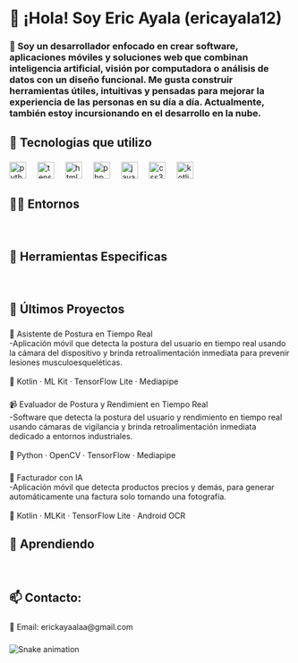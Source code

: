<h1 align="left">👋 ¡Hola! Soy Eric Ayala (ericayala12)</h1>

###

<h3 align="left">💬 Soy un desarrollador enfocado en crear software, aplicaciones móviles y soluciones web que combinan inteligencia artificial, visión por computadora o análisis de datos con un diseño funcional. Me gusta construir herramientas útiles, intuitivas y pensadas para mejorar la experiencia de las personas en su día a día. Actualmente, también estoy incursionando en el desarrollo en la nube.</h3>

###

<h2 align="left">🦾 Tecnologias que utilizo</h2>

###

<div align="left">
  <img src="https://cdn.jsdelivr.net/gh/devicons/devicon/icons/python/python-original.svg" height="30" width="30" alt="python logo"  />
  <img width="12" />
  <img src="https://cdn.jsdelivr.net/gh/devicons/devicon/icons/tensorflow/tensorflow-original.svg" height="30" width="30" alt="tensorflow logo"  />
  <img width="12" />
  <img src="https://cdn.jsdelivr.net/gh/devicons/devicon/icons/html5/html5-original.svg" height="30" width="30" alt="html5 logo"  />
  <img width="12" />
  <img src="https://cdn.jsdelivr.net/gh/devicons/devicon/icons/php/php-original.svg" height="30" width="30" alt="php logo"  />
  <img width="12" />
  <img src="https://cdn.jsdelivr.net/gh/devicons/devicon/icons/javascript/javascript-original.svg" height="30" width="30" alt="javascript logo"  />
  <img width="12" />
  <img src="https://cdn.jsdelivr.net/gh/devicons/devicon/icons/css3/css3-original.svg" height="30" width="30" alt="css3 logo"  />
  <img width="12" />
  <img src="https://cdn.jsdelivr.net/gh/devicons/devicon/icons/kotlin/kotlin-original.svg" height="30" width="30" alt="kotlin logo"  />
</div>

###

<h2 align="left">👨‍💻 Entornos</h2>

###

<div align="left">
  <img src="https://cdn.jsdelivr.net/gh/devicons/devicon/icons/pycharm/pycharm-original.svg" height="0" alt="pycharm logo"  />
  <img width="12" />
  <img src="https://cdn.jsdelivr.net/gh/devicons/devicon/icons/vscode/vscode-original.svg" height="0" alt="vscode logo"  />
  <img width="12" />
  <img src="https://cdn.jsdelivr.net/gh/devicons/devicon/icons/androidstudio/androidstudio-original.svg" height="0" alt="androidstudio logo"  />
  <img width="12" />
  <img src="https://cdn.jsdelivr.net/gh/devicons/devicon/icons/amazonwebservices/amazonwebservices-original-wordmark.svg" height="0" alt="amazonwebservices logo"  />
</div>

###

<h2 align="left">🧰 Herramientas Especificas</h2>

###

<div align="left">
  <img src="https://cdn.jsdelivr.net/gh/devicons/devicon/icons/git/git-original.svg" height="0" alt="git logo"  />
  <img width="12" />
  <img src="https://cdn.jsdelivr.net/gh/devicons/devicon/icons/numpy/numpy-original.svg" height="0" alt="numpy logo"  />
  <img width="12" />
  <img src="https://cdn.jsdelivr.net/gh/devicons/devicon/icons/pandas/pandas-original.svg" height="0" alt="pandas logo"  />
  <img width="12" />
  <img src="https://cdn.jsdelivr.net/gh/devicons/devicon/icons/opencv/opencv-original.svg" height="0" alt="opencv logo"  />
  <img width="12" />
  <img src="https://cdn.jsdelivr.net/gh/devicons/devicon/icons/mysql/mysql-original.svg" height="0" alt="mysql logo"  />
  <img width="12" />
  <img src="https://cdn.jsdelivr.net/gh/devicons/devicon/icons/sqlite/sqlite-original.svg" height="0" alt="sqlite logo"  />
  <img width="12" />
  <img src="https://cdn.jsdelivr.net/gh/devicons/devicon/icons/jetpackcompose/jetpackcompose-original.svg" height="0" alt="jetpackcompose logo"  />
</div>

###

<h2 align="left">📌 Últimos Proyectos</h2>

###

<p align="left">📱 Asistente de Postura en Tiempo Real<br>-Aplicación móvil que detecta la postura del usuario en tiempo real usando la cámara del dispositivo y brinda retroalimentación inmediata para prevenir lesiones musculoesqueléticas.<br><br>🧰 Kotlin  · ML Kit · TensorFlow Lite · Mediapipe</p>

###

<p align="left">📹 Evaluador de Postura y Rendimient en Tiempo Real<br>-Software que detecta la postura del usuario y rendimiento en tiempo real usando cámaras de vigilancia y brinda retroalimentación inmediata dedicado a entornos industriales.<br><br>🧰 Python  · OpenCV · TensorFlow · Mediapipe</p>

###

<p align="left">🧾 Facturador con IA<br>-Aplicación móvil que detecta productos precios y demás, para generar automáticamente una factura solo tomando una fotografía.<br><br>🧰 Kotlin  · MLKit · TensorFlow Lite · Android OCR</p>

###

<h2 align="left">👀 Aprendiendo</h2>

###

<div align="left">
  <img src="https://cdn.jsdelivr.net/gh/devicons/devicon/icons/azure/azure-original.svg" height="0" alt="azure logo"  />
  <img width="12" />
  <img src="https://cdn.jsdelivr.net/gh/devicons/devicon/icons/flutter/flutter-original.svg" height="0" alt="flutter logo"  />
  <img width="12" />
  <img src="https://cdn.jsdelivr.net/gh/devicons/devicon/icons/swift/swift-original.svg" height="0" alt="swift logo"  />
  <img width="12" />
  <img src="https://cdn.jsdelivr.net/gh/devicons/devicon/icons/flask/flask-original.svg" height="0" alt="flask logo"  />
  <img width="12" />
  <img src="https://cdn.jsdelivr.net/gh/devicons/devicon/icons/docker/docker-original.svg" height="0" alt="docker logo"  />
  <img width="12" />
  <img src="https://cdn.jsdelivr.net/gh/devicons/devicon/icons/kubernetes/kubernetes-plain.svg" height="0" alt="kubernetes logo"  />
  <img width="12" />
  <img src="https://cdn.jsdelivr.net/gh/devicons/devicon/icons/react/react-original.svg" height="0" alt="react logo"  />
  <img width="12" />
  <img src="https://cdn.jsdelivr.net/gh/devicons/devicon/icons/postgresql/postgresql-original.svg" height="0" alt="postgresql logo"  />
  <img width="12" />
  <img src="https://cdn.jsdelivr.net/gh/devicons/devicon/icons/django/django-plain.svg" height="0" alt="django logo"  />
  <img width="12" />
  <img src="https://cdn.jsdelivr.net/gh/devicons/devicon/icons/fastapi/fastapi-original.svg" height="0" alt="fastapi logo"  />
  <img width="12" />
  <img src="https://cdn.jsdelivr.net/gh/devicons/devicon/icons/apachekafka/apachekafka-original.svg" height="0" alt="apachekafka logo"  />
</div>

###

<h2 align="left">📫 Contacto:</h2>

###

<p align="left">📧 Email: erickayaalaa@gmail.com</p>

###

<img src="https://raw.githubusercontent.com/ericayala12/ericayala12/output/snake.svg" alt="Snake animation" />

###
